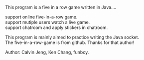 This program is a five in a row game written in Java....

support online five-in-a-row game.  
support mutiple users watch a live game.  
support chatroom and apply stickers in chatroom.  

This program is mainly aimed to practice writing the Java socket.    
The five-in-a-row-game is from github.  Thanks for that author!

Author: Calvin Jeng, Ken Chang, funboy.


